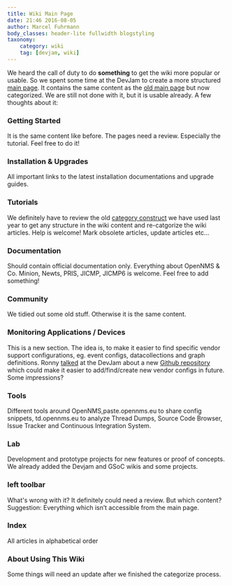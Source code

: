 ```yaml
---
title: Wiki Main Page
date: 21:46 2016-08-05
author: Marcel Fuhrmann
body_classes: header-lite fullwidth blogstyling
taxonomy:
    category: wiki
    tag: [devjam, wiki]
---
```

We heard the call of duty to do **something** to get the wiki more popular or usable. So we spent some time at the DevJam to create a more structured [main page](http://wiki.opennms.org/). It contains the same content as the [old main page](http://wiki.opennms.org/wiki/Old_Main_Page) but now categorized. We are still not done with it, but it is usable already. A few thoughts about it:
### Getting Started
It is the same content like before. The pages need a review. Especially the tutorial.
Feel free to do it!
### Installation & Upgrades
All important links to the latest installation documentations and upgrade guides. 
### Tutorials
We definitely have to review the old [category construct](http://wiki.opennms.org/wiki/Category:OpenNMS) we have used last year to get any structure in the wiki content and re-catgorize the wiki articles.
Help is welcome! Mark obsolete articles, update articles etc...
### Documentation
Should contain official documentation only. Everything about OpenNMS & Co. Minion, Newts, PRIS, JICMP, JICMP6 is welcome.
Feel free to add something!
### Community
We tidied out some old stuff. Otherwise it is the same content.
### Monitoring Applications / Devices
This is a new section. The idea is, to make it easier to find specific vendor support configurations, eg. event configs, datacollections and graph definitions.
Ronny [talked](https://www.youtube.com/watch?v=xRRVNNid5qY&index=5&list=PLsXgBGH3nG7hv4CdYVpxISdM8vZqsdxht) at the DevJam about a new [Github repository](https://github.com/opennms-config-modules/) which could make it easier to add/find/create new vendor configs in future. Some impressions?
### Tools
Different tools around OpenNMS,paste.opennms.eu to share config snippets, td.opennms.eu to analyze Thread Dumps, Source Code Browser, Issue Tracker and Continuous Integration System. 
### Lab
Development and prototype projects for new features or proof of concepts. We already added the Devjam and GSoC wikis and some projects.
### left toolbar
What's wrong with it? It definitely could need a review. But which content?
Suggestion: Everything which isn’t accessible from the main page.
### Index
All articles in alphabetical order
### About Using This Wiki
Some things will need an update after we finished the categorize process.
